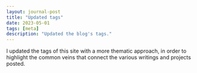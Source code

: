 ```yaml
---
layout: journal-post
title: "Updated tags"
date: 2023-05-01
tags: [meta]
description: "Updated the blog's tags."
---
```


I updated the tags of this site with a more thematic approach, in order to highlight the common veins that connect the various writings and projects posted.

